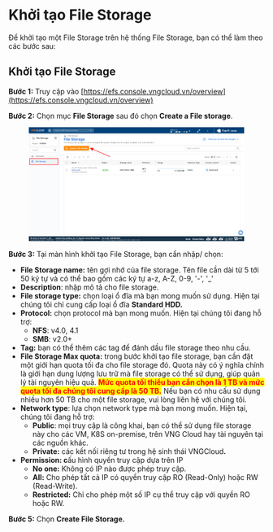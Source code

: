 # Khởi tạo File Storage

Để khởi tạo một File Storage trên hệ thống File Storage, bạn có thể làm theo các bước sau:

## Khởi tạo File Storage

**Bước 1:** Truy cập vào [https://efs.console.vngcloud.vn/overview](https://efs.console.vngcloud.vn/overview)

**Bước 2:** Chọn mục **File Storage** sau đó chọn **Create a File storage**.

<figure><img src="../../../../.gitbook/assets/image (818).png" alt=""><figcaption></figcaption></figure>

**Bước 3:** Tại màn hình khởi tạo File Storage, bạn cần nhập/ chọn:&#x20;

* **File Storage name:** tên gợi nhớ của file storage. Tên file cần dài từ 5 tới 50 ký tự và có thể bao gồm các ký tự a-z, A-Z, 0-9, '-', '\_'
* **Description**: nhập mô tả cho file storage.
* **File storage type:** chọn loại ổ đĩa mà bạn mong muốn sử dụng. Hiện tại chúng tôi chỉ cung cấp loại ổ đĩa **Standard HDD.**
* **Protocol:** chọn protocol mà bạn mong muốn. Hiện tại chúng tôi đang hỗ trợ:
  * **NFS**: v4.0, 4.1
  * **SMB**: v2.0+&#x20;
* **Tag:** bạn có thể thêm các tag để đánh dầu file storage theo nhu cầu.
* **File Storage Max quota:** trong bước khởi tạo file storage, bạn cần đặt một giới hạn quota tối đa cho file storage đó. Quota này có ý nghĩa chính là giới hạn dung lượng lưu trữ mà file storage có thể sử dụng, giúp quản lý tài nguyên hiệu quả. <mark style="color:red;">**Mức quota tối thiểu bạn cần chọn là 1 TB và mức quota tối đa chúng tôi cung cấp là 50 TB.**</mark> Nếu bạn có nhu cấu sử dụng nhiều hơn 50 TB cho một file storage, vui lòng liên hệ với chúng tôi.
* **Network type**: lựa chọn network type mà bạn mong muốn. Hiện tại, chúng tôi đang hỗ trợ:&#x20;
  * **Public**: mọi truy cập là công khai, bạn có thể sử dụng file storage này cho các VM, K8S on-premise, trên VNG Cloud hay tài nguyên tại các nguồn khác.&#x20;
  * **Private:** các kết nối riêng tư trong hệ sinh thái VNGClou&#x64;**.**
* **Permission: c**ấu hình quyền truy cập dựa trên IP
  * **No one:** Không có IP nào được phép truy cập.
  * **All:** Cho phép tất cả IP có quyền truy cập RO (Read-Only) hoặc RW (Read-Write).
  * **Restricted:** Chỉ cho phép một số IP cụ thể truy cập với quyền RO hoặc RW.

**Bước 5:** Chọn **Create File Storage.**
